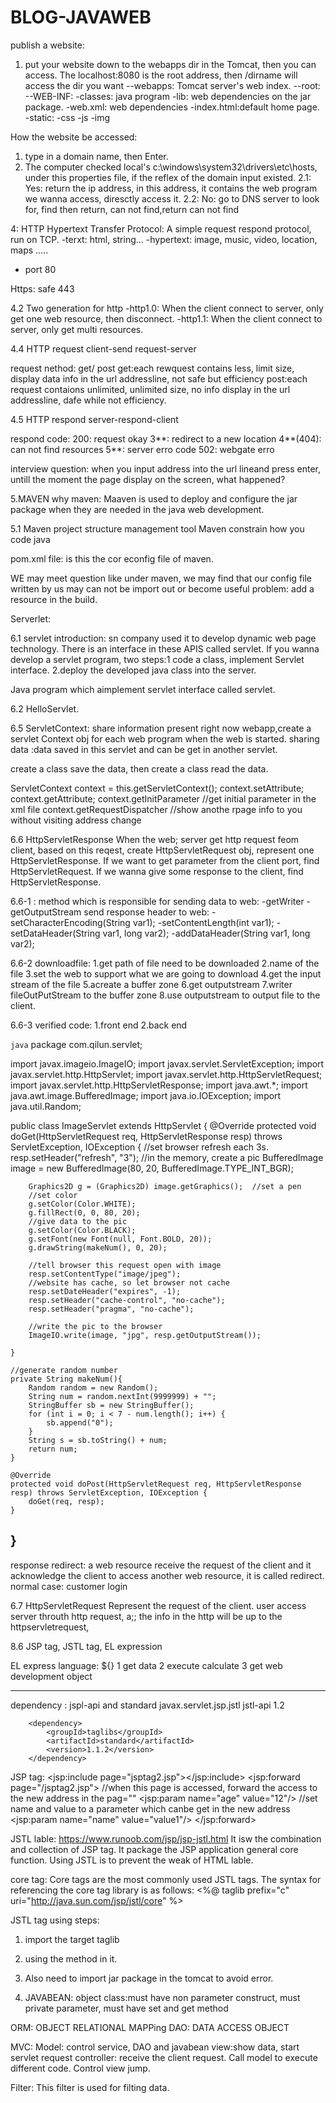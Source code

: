 # BLOG-JAVAWEB

publish a website:
1. put your website down to the webapps dir in the Tomcat, then you can access. The localhost:8080 is the root address, then /dirname will access the dir you want 
--webapps: Tomcat server's web index.
--root:
--WEB-INF:
  -classes: java program
  -lib: web dependencies on the jar package.
  -web.xml: web dependencies
  -index.html:default home page.
  -static:
    -css
    -js
    -img

How the website be accessed:
1. type in a domain name, then Enter.
2. The computer checked local's c:\windows\system32\drivers\etc\hosts, under this properties file, if the reflex of the domain input existed.
  2.1: Yes: return the ip address, in this address, it contains the web program we wanna access, diresctly access it.
  2.2: No: go to DNS server to look for, find then return, can not find,return can not find

4: HTTP
Hypertext Transfer Protocol: A simple request respond protocol, run on TCP.
-terxt: html, string...
-hypertext: image, music, video, location, maps .....
- port 80

Https: safe
443

4.2 Two generation for http
-http1.0: When the client connect to server, only get one web resource, then disconnect.
-http1.1: When the client connect to server, only get multi resources.

4.4 HTTP request
client-send request-server

request nethod: get/ post
get:each rewquest contains less, limit size, display data info in the url addressline, not safe but efficiency
post:each request contaions unlimited, unlimited size, no info display in the url addressline, dafe while not efficiency.


4.5 HTTP respond
server-respond-client

respond code: 
200: request okay
3**: redirect to a new location
4**(404): can not find resources
5**: server erro code   502: webgate erro

interview question:
when you input address into the url lineand press enter, untill the moment the page display on the screen, what happened?


5.MAVEN
why maven: Maaven is used to deploy and configure the jar package when they are needed in the java web development.

5.1 Maven project structure management tool
Maven constrain how you code java

pom.xml file:
is this the cor econfig file of maven.

WE may meet question like under maven, we may find that our config file written by us may can not be import out or become useful problem:
add a resource in the build.

Serverlet:

6.1 servlet introduction: sn company used it to develop dynamic web page technology.
There is an interface in these APIS called servlet.
If you wanna develop a servlet program, two steps:1 code a class, implement Servlet interface. 2.deploy the developed java class into the server.

Java program which aimplement servlet interface called servlet.

6.2 HelloServlet.

6.5 ServletContext:
share information
present right now webapp,create a servlet Context obj for each web program when the web is started.
  sharing data :data saved in this servlet and can be get in another servlet.
  
  create a class save the data, then create a class read the data.
 
ServletContext context = this.getServletContext();
context.setAttribute;
context.getAttribute;
context.getInitParameter  //get initial parameter in the xml file
context.getRequestDispatcher  //show anothe rpage info to you without visiting address change

6.6 HttpServletResponse
When the web; server get http request feom client, based on this reqest, create HttpServletRequest obj, represent one HttpServletResponse.
If we want to get parameter from the client port, find HttpServletRequest.
If we wanna give some response to the client, find  HttpServletResponse.

6.6-1 : method which is responsible for sending data to web:
-getWriter
-getOutputStream
send response header to web:
-setCharacterEncoding(String var1);
-setContentLength(int var1);
-setDataHeader(String var1, long var2);
-addDataHeader(String var1, long var2);

6.6-2 downloadfile:
1.get path of file need to be downloaded
2.name of the file
3.set the web to support what we are going to download
4.get the input stream of the file
5.acreate a buffer zone
6.get outputstream
7.writer fileOutPutStream to the buffer zone
8.use outputstream to output file to the client.

6.6-3 verified code:
1.front end 
2.back end

```java```
package com.qilun.servlet;

import javax.imageio.ImageIO;
import javax.servlet.ServletException;
import javax.servlet.http.HttpServlet;
import javax.servlet.http.HttpServletRequest;
import javax.servlet.http.HttpServletResponse;
import java.awt.*;
import java.awt.image.BufferedImage;
import java.io.IOException;
import java.util.Random;

public class ImageServlet extends HttpServlet {
    @Override
    protected void doGet(HttpServletRequest req, HttpServletResponse resp) throws ServletException, IOException {
        //set browser refresh each 3s.
        resp.setHeader("refresh", "3");
        //in the memory, create a pic
        BufferedImage image = new BufferedImage(80, 20, BufferedImage.TYPE_INT_BGR);

        Graphics2D g = (Graphics2D) image.getGraphics();  //set a pen
        //set color
        g.setColor(Color.WHITE);
        g.fillRect(0, 0, 80, 20);
        //give data to the pic
        g.setColor(Color.BLACK);
        g.setFont(new Font(null, Font.BOLD, 20));
        g.drawString(makeNum(), 0, 20);

        //tell browser this request open with image
        resp.setContentType("image/jpeg");
        //website has cache, so let browser not cache
        resp.setDateHeader("expires", -1);
        resp.setHeader("cache-control", "no-cache");
        resp.setHeader("pragma", "no-cache");

        //write the pic to the browser
        ImageIO.write(image, "jpg", resp.getOutputStream());

    }

    //generate random number
    private String makeNum(){
        Random random = new Random();
        String num = random.nextInt(9999999) + "";
        StringBuffer sb = new StringBuffer();
        for (int i = 0; i < 7 - num.length(); i++) {
            sb.append("0");
        }
        String s = sb.toString() + num;
        return num;
    }

    @Override
    protected void doPost(HttpServletRequest req, HttpServletResponse resp) throws ServletException, IOException {
        doGet(req, resp);
    }
}
--------------------------------------------------------------------------------------------------------

response redirect:
a web resource receive the request of the client and it acknowledge the client to access another web resource, it is called redirect.
normal case: customer login

6.7 HttpServletRequest
Represent the request of the client. user access server throuth http request, a;; the info in the http will be up to the httpservletrequest,


8.6 JSP tag, JSTL tag, EL expression


EL express language: ${}
1 get data 2 execute calculate  3 get web development object

----------------------------------------------------------------------
dependency : jspl-api  and standard 
        <dependency>
            <groupId>javax.servlet.jsp.jstl</groupId>
            <artifactId>jstl-api</artifactId>
            <version>1.2</version>
        </dependency>
<!--        standard store-->
        <dependency>
            <groupId>taglibs</groupId>
            <artifactId>standard</artifactId>
            <version>1.1.2</version>
        </dependency>



JSP tag:
<jsp:include page="jsptag2.jsp"></jsp:include>
<jsp:forward page="/jsptag2.jsp">  //when this page is accessed, forward the access to the new address in the pag=""
    <jsp:param name="age" value="12"/>  //set name and value to a parameter which canbe get in the new address
    <jsp:param name="name" value="value1"/>
</jsp:forward>

JSTL lable:
https://www.runoob.com/jsp/jsp-jstl.html
It isw the combination and collection of JSP tag. It package the JSP application general core function.
Using JSTL is to prevent the weak of HTML lable.

core tag: Core tags are the most commonly used JSTL tags. The syntax for referencing the core tag library is as follows:
<%@ taglib prefix="c" uri="http://java.sun.com/jsp/jstl/core" %>

JSTL tag using steps: 
1. import the target taglib
2. using the method in it.
3. Also need to import jar package in the tomcat to avoid error.

9. JAVABEAN:
object class:must have non parameter construct, 
must private parameter,
must have set and get method

ORM: OBJECT RELATIONAL MAPPing
DAO: DATA ACCESS OBJECT

MVC:
Model: control service, DAO and javabean
view:show data, start servlet request
controller: receive the client request. Call model to execute different code. Control view jump.

Filter:
This filter is used for filting data.































